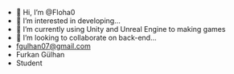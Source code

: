 - 👋 Hi, I’m @Floha0
- 👀 I’m interested in developing...
- 🌱 I’m currently using Unity and Unreal Engine to making games
- 💞️ I’m looking to collaborate on back-end...
- fgulhan07@gmail.com
- Furkan Gülhan
- Student

<!---
Floha0/Floha0 is a ✨ special ✨ repository because its `README.md` (this file) appears on your GitHub profile.
You can click the Preview link to take a look at your changes.
--->
